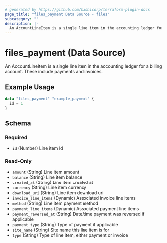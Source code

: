 ```yaml
---
# generated by https://github.com/hashicorp/terraform-plugin-docs
page_title: "files_payment Data Source - files"
subcategory: ""
description: |-
  An AccountLineItem is a single line item in the accounting ledger for a billing account. These include payments and invoices.
---
```


# files_payment (Data Source)

An AccountLineItem is a single line item in the accounting ledger for a billing account. These include payments and invoices.

## Example Usage

```terraform
data "files_payment" "example_payment" {
  id = 1
}
```

<!-- schema generated by tfplugindocs -->
## Schema

### Required

- `id` (Number) Line item Id

### Read-Only

- `amount` (String) Line item amount
- `balance` (String) Line item balance
- `created_at` (String) Line item created at
- `currency` (String) Line item currency
- `download_uri` (String) Line item download uri
- `invoice_line_items` (Dynamic) Associated invoice line items
- `method` (String) Line item payment method
- `payment_line_items` (Dynamic) Associated payment line items
- `payment_reversed_at` (String) Date/time payment was reversed if applicable
- `payment_type` (String) Type of payment if applicable
- `site_name` (String) Site name this line item is for
- `type` (String) Type of line item, either payment or invoice
